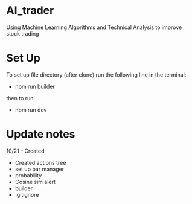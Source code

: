 # AI_trader
Using Machine Learning Algorithms and Technical Analysis to improve stock trading 


# Set Up

To set up file directory (after clone) run the following line in the terminal:
- npm run builder

then to run:
- npm run dev


# Update notes

10/21 - Created


- Created actions tree
- set up bar manager
- probability
- Cosine sim alert
- builder
- .gitignore